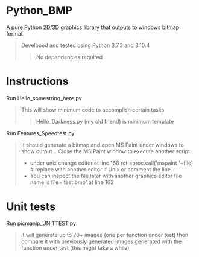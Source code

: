 # Python_BMP
A pure Python 2D/3D graphics library that outputs to windows bitmap format

>Developed and tested using Python 3.7.3 and 3.10.4
>>No dependencies required

# Instructions

Run Hello_somestring_here.py

>This will show minimum code to accomplish certain tasks
>>Hello_Darkness.py (my old friend) is minimum template 

Run Features_Speedtest.py 

>It should generate a bitmap and open MS Paint under windows to show output... 
>Close the MS Paint window to execute another script
>* under unix 
>change editor at line 168
>ret =proc.call('mspaint '+file) # replace with another editor if Unix
>or comment the line. 
>* You can inspect the file later with another graphics editor file name is
>file='test.bmp' at line 162

# Unit tests

Run picmanip_UNITTEST.py 

>it will generate up to 70+ images (one per function under test) then compare it with previously generated images generated with the function under test 
>(this might take a while)





